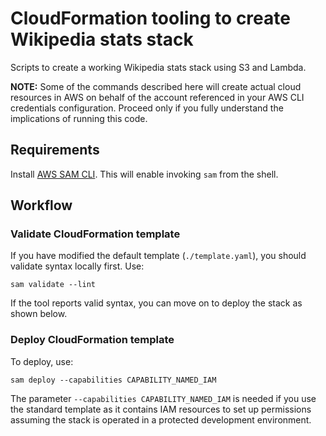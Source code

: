 # CloudFormation tooling to create Wikipedia stats stack

Scripts to create a working Wikipedia stats stack using S3 and Lambda.

**NOTE:** Some of the commands described here will create actual cloud resources in AWS on behalf of the account referenced in your AWS CLI credentials configuration. Proceed only if you fully understand the implications of running this code.

## Requirements

Install [AWS SAM CLI](https://docs.aws.amazon.com/serverless-application-model/latest/developerguide/install-sam-cli.html). This will enable invoking `sam` from the shell.

## Workflow

### Validate CloudFormation template

If you have modified the default template (`./template.yaml`), you should validate syntax locally first. Use:

`sam validate --lint`

If the tool reports valid syntax, you can move on to deploy the stack as shown below.

### Deploy CloudFormation template

To deploy, use:

`sam deploy --capabilities CAPABILITY_NAMED_IAM`

The parameter `--capabilities CAPABILITY_NAMED_IAM` is needed if you use the standard template as it contains IAM resources to set up permissions assuming the stack is operated in a protected development environment.